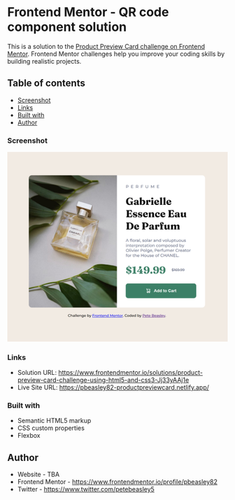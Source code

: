 # Frontend Mentor - QR code component solution

This is a solution to the [Product Preview Card challenge on Frontend Mentor](https://www.frontendmentor.io/challenges/product-preview-card-component-GO7UmttRfa). Frontend Mentor challenges help you improve your coding skills by building realistic projects. 

## Table of contents

- [Screenshot](#screenshot)
- [Links](#links)
- [Built with](#built-with)
- [Author](#author)

### Screenshot

![](./screenshot.png)

### Links

- Solution URL: https://www.frontendmentor.io/solutions/product-preview-card-challenge-using-html5-and-css3-Jj33yAAj1e
- Live Site URL: https://pbeasley82-productpreviewcard.netlify.app/

### Built with

- Semantic HTML5 markup
- CSS custom properties
- Flexbox

## Author

- Website - TBA
- Frontend Mentor - https://www.frontendmentor.io/profile/pbeasley82
- Twitter - https://www.twitter.com/petebeasley5
